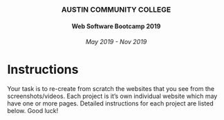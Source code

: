 <center>
 
### AUSTIN COMMUNITY COLLEGE 
#### Web Software Bootcamp 2019
###### May 2019 - Nov 2019

</center>

# Instructions

Your task is to re-create from scratch the websites that you see from the screenshots/videos. Each project is it’s own individual website which may have one or more pages. Detailed instructions for each project are listed below. Good luck!
